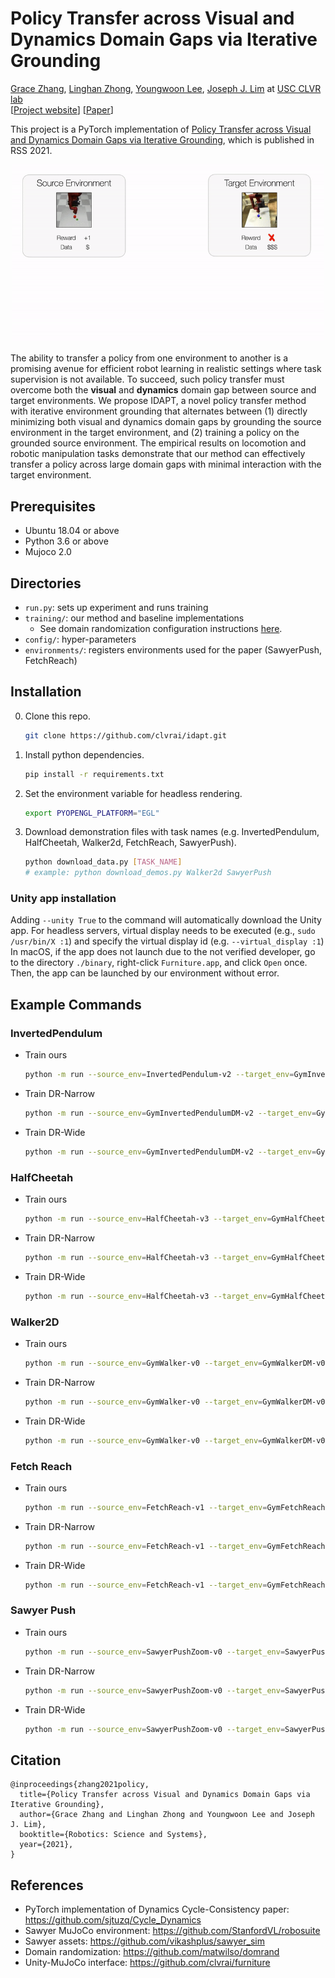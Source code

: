# Policy Transfer across Visual and Dynamics Domain Gaps via Iterative Grounding

[Grace Zhang](), [Linghan Zhong](https://thoughtp0lice.github.io/), [Youngwoon Lee](https://youngwoon.github.io), [Joseph J. Lim](https://clvrai.com) at [USC CLVR lab](https://clvrai.com)<br/>
[[Project website]()] [[Paper]()]

This project is a PyTorch implementation of [Policy Transfer across Visual and Dynamics Domain Gaps via Iterative Grounding](), which is published in RSS 2021.

<p align="center">
    <img src="docs/img/teaser_animation.gif" width="500">
</p>

The ability to transfer a policy from one environment to another is a promising avenue for efficient robot learning in realistic settings where task supervision is not available. To succeed, such policy transfer must overcome both the **visual** and **dynamics** domain gap between source and target environments. We propose IDAPT, a novel policy transfer method with iterative environment grounding that alternates between (1) directly minimizing both visual and dynamics domain gaps by grounding the source environment in the target environment, and (2) training a policy on the grounded source environment. The empirical results on locomotion and robotic manipulation tasks demonstrate that our method can effectively transfer a policy across large domain gaps with minimal interaction with the target environment.


## Prerequisites

* Ubuntu 18.04 or above
* Python 3.6 or above
* Mujoco 2.0


## Directories

* `run.py`: sets up experiment and runs training
* `training/`: our method and baseline implementations
    * See domain randomization configuration instructions [here](docs/dr_config_instructions.md).
* `config/`: hyper-parameters
* `environments/`: registers environments used for the paper (SawyerPush, FetchReach)


## Installation

0. Clone this repo.

   ```bash
   git clone https://github.com/clvrai/idapt.git
   ```

1. Install python dependencies.

   ```bash
   pip install -r requirements.txt
   ```

2. Set the environment variable for headless rendering.

   ```bash
   export PYOPENGL_PLATFORM="EGL"
   ```

3. Download demonstration files with task names (e.g. InvertedPendulum, HalfCheetah, Walker2d, FetchReach, SawyerPush).

   ```bash
   python download_data.py [TASK_NAME]
   # example: python download_demos.py Walker2d SawyerPush
   ```

### Unity app installation

Adding `--unity True` to the command  will automatically download the Unity app.
For headless servers, virtual display needs to be executed (e.g., `sudo /usr/bin/X :1`) and specify the virtual display id (e.g.  `--virtual_display :1`)
In macOS, if the app does not launch due to the not verified developer, go to the directory `./binary`, right-click `Furniture.app`, and click `Open` once. Then, the app can be launched by our environment without error.


## Example Commands

### InvertedPendulum

- Train ours

  ```bash
  python -m run --source_env=InvertedPendulum-v2 --target_env=GymInvertedPendulumDM-v0
  ```

- Train DR-Narrow

  ```bash
  python -m run --source_env=GymInvertedPendulumDM-v2 --target_env=GymInvertedPendulumDM-v0 --dr=True --dr_params_set=IP_min
  ```

- Train DR-Wide

  ```bash
  python -m run --source_env=GymInvertedPendulumDM-v2 --target_env=GymInvertedPendulumDM-v0 --dr=True --dr_params_set=IP_max
  ```

### HalfCheetah

- Train ours

  ```bash
  python -m run --source_env=HalfCheetah-v3 --target_env=GymHalfCheetahDM-v0 --data=backwards
  ```

- Train DR-Narrow

  ```bash
  python -m run --source_env=HalfCheetah-v3 --target_env=GymHalfCheetahDM-v0 --dr=True --dr_params_set=HC_min
  ```

- Train DR-Wide

  ```bash
  python -m run --source_env=HalfCheetah-v3 --target_env=GymHalfCheetahDM-v0 --dr=True --dr_params_set=HC_max
  ```

### Walker2D

- Train ours

  ```bash
  python -m run --source_env=GymWalker-v0 --target_env=GymWalkerDM-v0 --data=backwards
  ```

- Train DR-Narrow

  ```bash
  python -m run --source_env=GymWalker-v0 --target_env=GymWalkerDM-v0 --dr=True --dr_params_set=WK_min
  ```

- Train DR-Wide

  ```bash
  python -m run --source_env=GymWalker-v0 --target_env=GymWalkerDM-v0 --dr=True --dr_params_set=WK_max
  ```

### Fetch Reach

- Train ours

  ```bash
  python -m run --source_env=FetchReach-v1 --target_env=GymFetchReach-v0 --unity=True --action_rotation_degrees=45 --action_z_bias=-0.5
  ```

- Train DR-Narrow

  ```bash
  python -m run --source_env=FetchReach-v1 --target_env=GymFetchReach-v0 --dr=True --dr_params_set=FR_min --action_rotation_degrees=45 --action_z_bias=-0.5
  ```

- Train DR-Wide

  ```bash
  python -m run --source_env=FetchReach-v1 --target_env=GymFetchReach-v0 --dr=True --dr_params_set=FR_max --action_rotation_degrees=45 --action_z_bias=-0.5
  ```

### Sawyer Push

- Train ours

  ```bash
  python -m run --source_env=SawyerPushZoom-v0 --target_env=SawyerPushShiftViewZoomBackground-v0 --unity=True --target_env_puck_friction=2.0 --target_env_puck_mass=0.05
  ```

- Train DR-Narrow

  ```bash
  python -m run --source_env=SawyerPushZoom-v0 --target_env=SawyerPushShiftViewZoomBackground-v0 --dr=True --dr_params_set=FR_min --action_rotation_degrees=45 --action_z_bias=-0.5
  ```

- Train DR-Wide

  ```bash
  python -m run --source_env=SawyerPushZoom-v0 --target_env=SawyerPushShiftViewZoomBackground-v0 --dr=True --dr_params_set=FR_max --action_rotation_degrees=45 --action_z_bias=-0.5
  ```

<!---
### Modifying parameters

- set mod_env_params to true
- set param_mod_instructions to a list of instructions
  - each instruction should be {elem_type}.{name}.{attribute}.{value}[.extra_args]
    - elem_type is the type of element in the environment xml to be changed
    - name is the name of the element to be changed, when name is default the dummy element under default is changed
    - attribute just the attribute to change
    - value is the target value to set to
    - extra_args
      - When setting friction, an extra arg "friction_type={type}" need to be set. If no extra arg is added, the default friction type is sliding
- examples
  - Instruction to set mass of leg_geom to 20: geom.leg_geom.mass.20
  - Instruction to set sliding friction of leg_geom to 20 geom.leg_geom.friction.20.friction_type=sliding

--->

## Citation
```
@inproceedings{zhang2021policy,
  title={Policy Transfer across Visual and Dynamics Domain Gaps via Iterative Grounding},
  author={Grace Zhang and Linghan Zhong and Youngwoon Lee and Joseph J. Lim},
  booktitle={Robotics: Science and Systems},
  year={2021},
}
```



## References
- PyTorch implementation of Dynamics Cycle-Consistency paper: https://github.com/sjtuzq/Cycle_Dynamics
- Sawyer MuJoCo environment: https://github.com/StanfordVL/robosuite
- Sawyer assets: https://github.com/vikashplus/sawyer_sim
- Domain randomization: https://github.com/matwilso/domrand
- Unity-MuJoCo interface: https://github.com/clvrai/furniture
